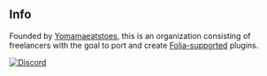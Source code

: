 ## Info

Founded by [Yomamaeatstoes](https://github.com/Yomamaeatstoes), this is an organization consisting of freelancers with the goal to port and create [Folia-supported](https://github.com/PaperMC/Folia) plugins.

[![Discord](https://discordapp.com/api/guilds/1200954824250888192/widget.png?style=banner2)](https://discord.gg/aT9z7q7hX8)
